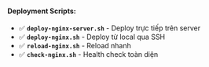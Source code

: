 #### **Deployment Scripts:**
- ✅ **`deploy-nginx-server.sh`** - Deploy trực tiếp trên server
- ✅ **`deploy-nginx.sh`** - Deploy từ local qua SSH
- ✅ **`reload-nginx.sh`** - Reload nhanh
- ✅ **`check-nginx.sh`** - Health check toàn diện
